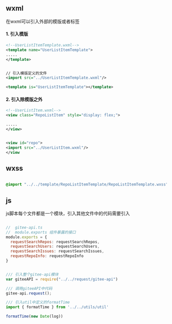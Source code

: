
## wxml

在wxml可以引入外部的模版或者标签

#### 1. 引入模版
```xml
<!--UserListItemTemplate.wxml-->
<template name="UserListItemTemplate">
.....
</template>
```

```xml

// 引入模版定义的文件
<import src="../UserListItemTemplate.wxml"/>

<template is="UserListItemTemplate"></template> 

```

#### 2. 引入除模版之外

```xml
<!--UserListItem.wxml-->
<view class="RepoListItem" style="display: flex;">

.....
</view>
```

```xml

<view id="repo">
<import src="../UserListItem.wxml"/>
</view

```

## wxss

```css

@import "../../template/RepoListItemTemplate/RepoListItemTemplate.wxss";
```

## js

js脚本每个文件都是一个模块，引入其他文件中的代码需要引入

```js

//  gitee-api.ts 
//  module.exports 组件暴露的接口
module.exports = {
  requestSearchRepos: requestSearchRepos,
  requestSearchUsers: requestSearchUsers,
  requestSearchIssues: requestSearchIssues,
  requestRepoInfo: requestRepoInfo
}


/// 引入整个gitee-api模块
var giteeAPI = require("../../request/gitee-api")

/// 调用giteeAPI中代码
gitee-api.request();

```

```js
/// 引入util中定义的formatTime
import { formatTime } from '../../utils/util'

formatTime(new Date(log))
```